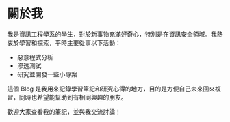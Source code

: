 # 關於我

我是資訊工程學系的學生，對於新事物充滿好奇心，特別是在資訊安全領域。我熱衷於學習和探索，平時主要從事以下活動：
- 惡意程式分析
- 滲透測試
- 研究並開發一些小專案

這個 Blog 是我用來記錄學習筆記和研究心得的地方，目的是方便自己未來回來複習，同時也希望能幫助到有相同興趣的朋友。

歡迎大家查看我的筆記，並與我交流討論！